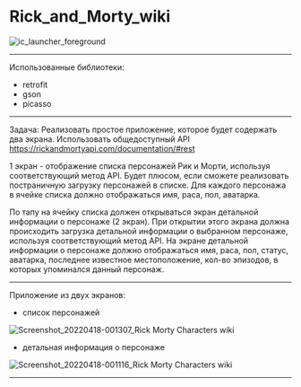 # Rick_and_Morty_wiki
![ic_launcher_foreground](https://user-images.githubusercontent.com/86518548/156780596-af1db0c0-4bce-4e16-899f-fc87eed8c8c5.png)


___
Использованные библиотеки:
- retrofit
- gson
- picasso

___
Задача:
Реализовать простое приложение, которое будет содержать два экрана.
Использовать общедоступный API https://rickandmortyapi.com/documentation/#rest

1 экран - отображение списка персонажей Рик и Морти, используя соответствующий метод API. Будет плюсом, если сможете реализовать постраничную загрузку персонажей в списке.
Для каждого персонажа в ячейке списка должно отображаться имя, раса, пол, аватарка.

По тапу на ячейку списка должен открываться экран детальной информации о персонаже (2 экран). При открытии этого экрана должна происходить загрузка детальной информации о выбранном персонаже, используя соответствующий метод API.
На экране детальной информации о персонаже должно отображаться имя, раса, пол, статус, аватарка, последнее известное местоположение, кол-во эпизодов, в которых упоминался данный персонаж.
___
Приложение из двух экранов:
- список персонажей

![Screenshot_20220418-001307_Rick   Morty Characters wiki](https://user-images.githubusercontent.com/86518548/163729115-6e1579c1-16bb-490f-a775-a91e0e53d006.jpg)

- детальная информация о персонаже

![Screenshot_20220418-001116_Rick   Morty Characters wiki](https://user-images.githubusercontent.com/86518548/163729097-5f597c9c-f168-474f-8f9d-1df3869c0363.jpg)

___
